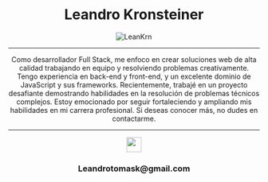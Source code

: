 <h1 align="center"> Leandro Kronsteiner</h1>
<div align="center">
    <img src="https://res.cloudinary.com/dtfppvicy/image/upload/v1678810170/BannerGit_hpl0os.png" alt="LeanKrn"  />
</div>




<hr>
<p align="center">Como desarrollador Full Stack, me enfoco en crear soluciones web de alta calidad trabajando en equipo y resolviendo problemas creativamente. Tengo experiencia en back-end y front-end, y un excelente dominio de JavaScript y sus frameworks. Recientemente, trabajé en un proyecto desafiante demostrando habilidades en la resolución de problemas técnicos complejos. Estoy emocionado por seguir fortaleciendo y ampliando mis habilidades en mi carrera profesional. Si deseas conocer más, no dudes en contactarme.</p>


<hr>
<div  align="center"  >
    <a href="[https://www.linkedin.com/in/liam-perez-lupia-33a189257/](https://www.linkedin.com/in/leankrn/)"><img src="https://cdn-icons-png.flaticon.com/512/174/174857.png" height="30" width="30"></img></a>
    <h3 align="center">Leandrotomask@gmail.com</h3>
</div>
